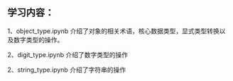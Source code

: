## 学习内容：
1、object_type.ipynb 介绍了对象的相关术语，核心数据类型，显式类型转换以及数字类型的操作。

2、digit_type.ipynb 介绍了数字类型的操作

2、string_type.ipynb 介绍了字符串的操作
